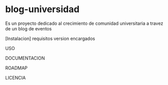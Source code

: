 # blog-universidad
Es un proyecto dedicado al crecimiento de comunidad universitaria a travez de un blog de eventos

[Instalacion]
requisitos
version
encargados

USO

DOCUMENTACION

ROADMAP

LICENCIA
